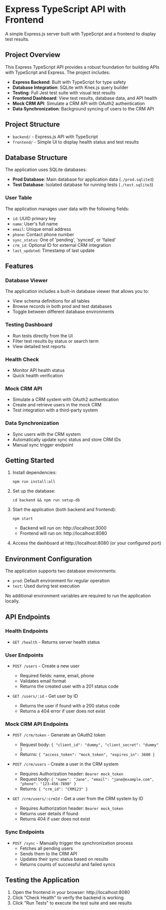 # Express TypeScript API with Frontend

A simple Express.js server built with TypeScript and a frontend to display test results.

## Project Overview

This Express TypeScript API provides a robust foundation for building APIs with TypeScript and Express. The project includes:

- **Express Backend**: Built with TypeScript for type safety
- **Database Integration**: SQLite with Knex.js query builder
- **Testing**: Full Jest test suite with visual test results
- **Frontend Dashboard**: View test results, database data, and API health
- **Mock CRM API**: Simulate a CRM API with OAuth2 authentication
- **Data Synchronization**: Background syncing of users to the CRM API

## Project Structure

- `backend/` - Express.js API with TypeScript
- `frontend/` - Simple UI to display health status and test results

## Database Structure

The application uses SQLite databases:

- **Prod Database**: Main database for application data (`./prod.sqlite3`)
- **Test Database**: Isolated database for running tests (`./test.sqlite3`)

### User Table

The application manages user data with the following fields:

- `id`: UUID primary key
- `name`: User's full name
- `email`: Unique email address
- `phone`: Contact phone number
- `sync_status`: One of 'pending', 'synced', or 'failed'
- `crm_id`: Optional ID for external CRM integration
- `last_updated`: Timestamp of last update

## Features

### Database Viewer

The application includes a built-in database viewer that allows you to:

- View schema definitions for all tables
- Browse records in both prod and test databases
- Toggle between different database environments

### Testing Dashboard

- Run tests directly from the UI
- Filter test results by status or search term
- View detailed test reports

### Health Check

- Monitor API health status
- Quick health verification

### Mock CRM API

- Simulate a CRM system with OAuth2 authentication
- Create and retrieve users in the mock CRM
- Test integration with a third-party system

### Data Synchronization

- Sync users with the CRM system
- Automatically update sync status and store CRM IDs
- Manual sync trigger endpoint

## Getting Started

1. Install dependencies:

   ```
   npm run install:all
   ```

2. Set up the database:

   ```
   cd backend && npm run setup-db
   ```

3. Start the application (both backend and frontend):

   ```
   npm start
   ```

   - Backend will run on: http://localhost:3000
   - Frontend will run on: http://localhost:8080

4. Access the dashboard at http://localhost:8080 (or your configured port)

## Environment Configuration

The application supports two database environments:

- `prod`: Default environment for regular operation
- `test`: Used during test execution

No additional environment variables are required to run the application locally.

## API Endpoints

### Health Endpoints

- `GET /health` - Returns server health status

### User Endpoints

- `POST /users` - Create a new user

  - Required fields: name, email, phone
  - Validates email format
  - Returns the created user with a 201 status code

- `GET /users/:id` - Get user by ID
  - Returns the user if found with a 200 status code
  - Returns a 404 error if user does not exist

### Mock CRM API Endpoints

- `POST /crm/token` - Generate an OAuth2 token

  - Request body: `{ "client_id": "dummy", "client_secret": "dummy" }`
  - Returns: `{ "access_token": "mock_token", "expires_in": 3600 }`

- `POST /crm/users` - Create a user in the CRM system

  - Requires Authorization header: `Bearer mock_token`
  - Request body: `{ "name": "Jane", "email": "jane@example.com", "phone": "123-456-7890" }`
  - Returns: `{ "crm_id": "CRM123" }`

- `GET /crm/users/:crmId` - Get a user from the CRM system by ID
  - Requires Authorization header: `Bearer mock_token`
  - Returns user details if found
  - Returns 404 if user does not exist

### Sync Endpoints

- `POST /sync` - Manually trigger the synchronization process
  - Fetches all pending users
  - Sends them to the CRM API
  - Updates their sync status based on results
  - Returns counts of successful and failed syncs

## Testing the Application

1. Open the frontend in your browser: http://localhost:8080
2. Click "Check Health" to verify the backend is working
3. Click "Run Tests" to execute the test suite and see results
